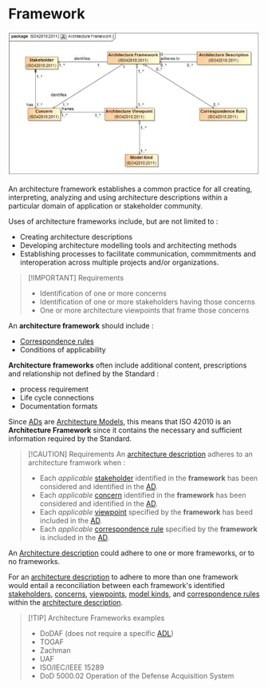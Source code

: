 # Framework

![Frameworks](../Resources/Frameworks.png)

An architecture framework establishes a common practice for all creating, interpreting, analyzing and using architecture descriptions within a particular domain of application or stakeholder community.

Uses of architecture frameworks include, but are not limited to :

- Creating architecture descriptions
- Developing architecture modelling tools and architecting methods
- Establishing processes to facilitate communication, commmitments and interoperation across multiple projects and/or organizations.

> [!IMPORTANT] Requirements
>
>- Identification of one or more concerns
>- Identification of one or more stakeholders having those concerns
>- One or more architecture viewpoints that frame those concerns

An **architecture framework** should include :

- [Correspondence rules](Correspondence.md)
- Conditions of applicability

**Architecture frameworks** often include additional content, prescriptions and relationship not defined by the Standard :

- process requirement
- Life cycle connections
- Documentation formats

Since [ADs](Architecture_Description.md) are [Architecture Models](Model.md), this means that ISO 42010 is an **Architecture Framework** since it contains the necessary and sufficient information required by the Standard.

>[!CAUTION] Requirements
> An [architecture description](Architecture_Description.md) adheres to an architecture framwork when :
>
>- Each *applicable* [stakeholder](Stakeholder.md) identified in the **framework** has been considered and identified in the [AD](Architecture_Description.md).
>- Each *applicable* [concern](Concern.md) identified in the **framework** has been considered and identified in the [AD](Architecture_Description.md).
>- Each *applicable* [viewpoint](Architecture_Viewpoint.md) specified by the **framework** has beed included in the [AD](Architecture_Description.md).
>- Each *applicable* [correspondence rule](Correspondence_rules.md) specified by the **framework** is included in the [AD](Architecture_Description.md).

An [Architecture description](Architecture_Description.md) could adhere to one or more frameworks, or to no frameworks.

For an [architecture description](Architecture_Description.md) to adhere to more than one framework would entail a reconciliation between each framework's identified [stakeholders](Stakeholder.md), [concerns](Concern.md), [viewpoints](Architecture_Viewpoint.md), [model kinds](Model_Kind.md), and [correspondence rules](Correspondence_rules.md) within the [architecture description](Architecture_Description.md).

>[!TIP] Architecture Frameworks examples
>
>- DoDAF (does not require a specific [ADL](Description_Language.md))
>- TOGAF
>- Zachman
>- UAF
>- ISO/IEC/IEEE 15289
>- DoD 5000.02 Operation of the Defense Acquisition System
